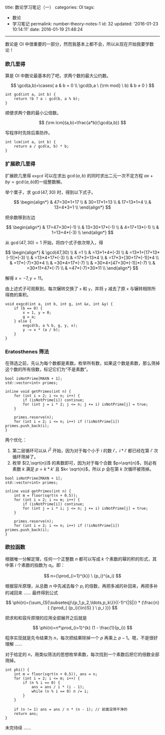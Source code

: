 title: 数论学习笔记（一）
categories: OI
tags: 
  - 数论
  - 学习笔记
permalink: number-theory-notes-1
id: 32
updated: '2016-01-23 10:14:11'
date: 2016-01-19 21:48:24
---

数论是 OI 中很重要的一部分，然而我基本上都不会，所以从现在开始我要学数论！

<!-- more -->

### 欧几里得
算是 OI 中数论最基本的了吧，求两个数的最大公约数。

$$ \gcd(a,b)=\cases{ a & b = 0 \\ \gcd(b,a \ {\rm mod} \ b) & b ≠ 0 } $$

<!-- c++ -->
```
int gcd(int a, int b) {
	return !b ? a : gcd(b, a % b);
}
```

顺便求两个数的最小公倍数。

$$ {\rm lcm}(a,b)=\frac{a*b}{\gcd(a,b)} $$

写程序时先除后乘防炸。

<!-- c++ -->
```
int lcm(int a, int b) {
	return a / gcd(a, b) * b;
}
```

### 扩展欧几里得
扩展欧几里得 `exgcd` 可以在求出 $\gcd(a,b)$ 的同时求出二元一次不定方程 $ax+by=\gcd(a,b)$的一组整数解。

举个栗子，求 $\gcd(47,30)$ 时，得到以下式子。

$$
\begin{align*}
& 47=30*1+17 \\
& 30=17*1+13 \\
& 17=13*1+4  \\
& 13=4*3+1   \\
\end{align*}
$$

把余数移到左边

$$
\begin{align*}
& 17=47+30*(-1) \\
& 13=30+17*(-1) \\
& 4=17+13*(-1)  \\
& 1=13+4*(-3)   \\
\end{align*}
$$

从 $\gcd(47,30)=1$ 开始，将四个式子依次带入，得

$$
\begin{align*}
& \gcd(47,30)             \\
& =1                      \\
& =13*1+4*(-3)            \\
& =13*1+[17+13*(-1)]*(-3) \\
& =13*4+17*(-3)           \\
& =17*3+13*4              \\
& =17*3+[30+17*(-1)]*4    \\
& =17*(-7)+30*4           \\
& =30*4+17*(-7)           \\
& =30*4+[47+30*(-1)]*(-7) \\
& =30*11+47*(-7)          \\
& =47*(-7)+30*11          \\
\end{align*}
$$

解得 $x=-7,y=11$。

由上述式子可观察到，每次辗转交换了 `x` 和 `y`，并将 `y` 减去了原 `x` 与辗转相除所得商的乘积。

<!-- c++ -->
```
void exgcd(int a, int b, int g, int &x, int &y) {
	if (b == 0) {
		x = 1, y = 0;
		g = a;
	} else {
		exgcd(b, a % b, g, y, x);
		y -= x * (a / b);
	}
}
```

### Eratosthenes 筛法
在筛选之前，先认为每个数都是素数。枚举所有数，如果这个数是素数，那么筛掉这个数的所有倍数，标记它们为“不是素数”。

<!-- c++ -->
```
bool isNotPrime[MAXN + 1];
std::vector<int> primes;

inline void getPrimes(int n) {
	for (int i = 2; i <= n; i++) {
		if (isNotPrime[i]) continue;
		for (int j = i * 2; j <= n; j += i) isNotPrime[j] = true;
	}

	primes.reserve(n);
	for (int i = 2; i <= n; i++) if (!isNotPrime[i]) primes.push_back(i);
}
```

两个优化：
1. 第二层循环可以从 $i^2$ 开始，因为对于每个小于 $i$ 的数 $i'$，$i*i'$ 都已经在第 $i'$ 次循环筛掉了。
2. 枚举 $[2,\sqrt{n}]$ 的素数即可，因为对于每个合数 $p>\sqrt{n}$，则必有素数 $k$ 满足 $p=k*k'$ 且 $k< \sqrt{n}$，所以 $p$ 会在第 $k$ 次循环被筛掉。

<!-- c++ -->
```
bool isNotPrime[MAXN + 1];
std::vector<int> primes;

inline void getPrimes(int n) {
	int m = floor(sqrt(n + 0.5));
	for (int i = 2; i <= m; i++) {
		if (isNotPrime[i]) continue;
		for (int j = i * i; j <= n; j += i) isNotPrime[j] = true;
	}

	primes.reserve(n);
	for (int i = 2; i <= n; i++) if (!isNotPrime[i]) primes.push_back(i);
}
```

### 欧拉函数
根据唯一分解定理，任何一个正整数 $n$ 都可以写成 $k$ 个素数的幂的积的形式，其中第 $i$ 个素数的指数为 $a_i$。即：

$$ n={\prod_{i=1}^{k}} \ {p_i}^{a_i} $$

根据容斥原理，从总数 $n$ 中先减去每个 $p_i$ 的倍数，再把多减的补回来，再把多补的减回来 …… 最终得到公式

$$ \phi(n)={\sum_{S{\subseteq}\{p_1,p_2,\ldots,p_k\}}{(-1)^{|S|}} *  {\frac{n}{ {\prod_{ {p_i}{\in}S} } \ p_i }}} $$

把求和和容斥原理的应用全部展开之后就是

$$ \phi(n)=n*\prod_{i=1}^{k} (1 - \frac{1}{p_i}) $$

程序实现就是先令结果为 $n$，每次把结果除掉一个 $p$ 再乘上 $p-1$。嗯，不是很好理解 ……

对于给定的 $n$，用类似筛法的思想枚举素数，每次找到一个素数后把它的倍数全部筛掉。

<!-- c++ -->
```
int phi() {
	int m = floor(sqrt(n + 0.5)), ans = n;
	for (int i = 2; i <= m; i++) {
		if (n % i == 0) {
			ans = ans / i * (i - 1);
			while (n % i == 0) n /= i;
		}
	}

	if (n != 1) ans = ans / n * (n - 1); // 前面没筛干净的
	return ans;
}
```

未完待续 ……